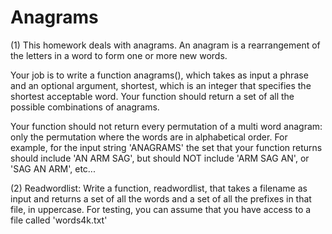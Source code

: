 # Anagrams

(1) This homework deals with anagrams. An anagram is a rearrangement of the letters in a word to form one or more new words.

   Your job is to write a function anagrams(), which takes as input a phrase and an optional argument, shortest, which is an integer          that specifies the shortest acceptable word. Your function should return a set of all the possible combinations of anagrams.

   Your function should not return every permutation of a multi word anagram: only the permutation where the words are in alphabetical        order. For example, for the input string 'ANAGRAMS' the set that your function returns should include 'AN ARM SAG', but should NOT          include 'ARM SAG AN', or 'SAG AN ARM', etc...
      
(2) Readwordlist: Write a function, readwordlist, that takes a filename as input and returns a set of all the words and a set of all the prefixes in that file, in uppercase. For testing, you can assume that you have access to a file called 'words4k.txt'
